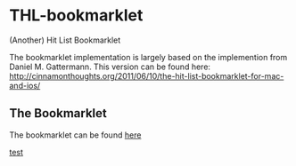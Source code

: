THL-bookmarklet
===============

(Another) Hit List Bookmarklet

The bookmarklet implementation is largely based on the implemention from Daniel M. Gattermann. This version can be found here: http://cinnamonthoughts.org/2011/06/10/the-hit-list-bookmarklet-for-mac-and-ios/

## The Bookmarklet
The bookmarklet can be found [here](bookmarklet.html)


<a href="javascript:alert('he');">test</a>






